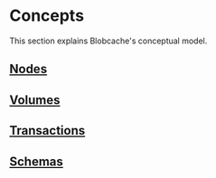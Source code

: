 # Concepts

This section explains Blobcache's conceptual model.

## [Nodes](./1.1_Nodes.md)

## [Volumes](./1.2_Volumes.md)

## [Transactions](./1.3_Transactions.md)

## [Schemas](./1.4_Schemas.md)
